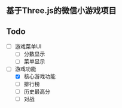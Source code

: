 ## 基于Three.js的微信小游戏项目

## Todo
- [ ] 游戏菜单UI
    - [ ] 分数显示
    - [ ] 菜单显示
- [ ] 游戏功能
    - [x] 核心游戏功能
    - [ ] 排行榜
    - [ ] 历史最高分
    - [ ] 对战